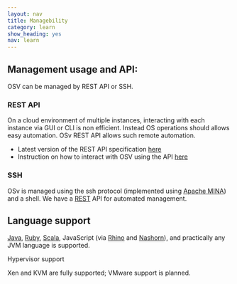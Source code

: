 ```yaml
---
layout: nav
title: Managebility
category: learn
show_heading: yes
nav: learn
---
```


## Management usage and API:

OSV can be managed by REST API or SSH.

### REST API
On a cloud environment of multiple instances, interacting with each
instance via GUI or CLI is non efficient. 
Instead OS operations should allows easy automation.
OSv REST API allows such remote automation.

* Latest version of the REST API specification [here](http://osv.io/api/swagger-ui/dist/index.html)
* Instruction on how to interact with OSV using the API
  [here](https://github.com/cloudius-systems/mgmt/wiki/OSv-REST-API)
  

### SSH 
OSv is managed using the ssh protocol (implemented using [Apache MINA](http://mina.apache.org/)) and a shell. We have a [REST](http://en.wikipedia.org/wiki/Representational_state_transfer) API for automated management.



<!--more-->

## Language support

[Java](http://java.com/en/download/index.jsp), [Ruby](http://jruby.org/), [Scala](http://www.scala-lang.org/), JavaScript (via [Rhino](http://en.wikipedia.org/wiki/Rhino_(JavaScript_engine)) and [Nashorn](http://en.wikipedia.org/wiki/Nashorn_(JavaScript_engine))), and practically any JVM language is supported.

Hypervisor support

Xen and KVM are fully supported; VMware support is planned.

